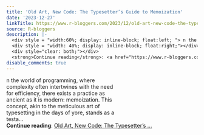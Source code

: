 ```yaml
---
title: 'Old Art, New Code: The Typesetter’s Guide to Memoization'
date: '2023-12-27'
linkTitle: https://www.r-bloggers.com/2023/12/old-art-new-code-the-typesetters-guide-to-memoization/
source: R-bloggers
description: |-
  <div style = "width:60%; display: inline-block; float:left; "> n the world of programming, where complexity often intertwines with the need for efficiency, there exists a practice as ancient as it is modern: memoization. This concept, akin to the meticulous art of typesetting in the days of yore, stands as a testa...</div>
  <div style = "width: 40%; display: inline-block; float:right;"></div>
  <div style="clear: both;"></div>
  <strong>Continue reading</strong>: <a href="https://www.r-bloggers.com/2023/12/old-art-new-code-the-typesetters-guide-to-memoization/">Old Art, New Code: The Typesetter’s ...
disable_comments: true
---
```

<div style = "width:60%; display: inline-block; float:left; "> n the world of programming, where complexity often intertwines with the need for efficiency, there exists a practice as ancient as it is modern: memoization. This concept, akin to the meticulous art of typesetting in the days of yore, stands as a testa...</div>
<div style = "width: 40%; display: inline-block; float:right;"></div>
<div style="clear: both;"></div>
<strong>Continue reading</strong>: <a href="https://www.r-bloggers.com/2023/12/old-art-new-code-the-typesetters-guide-to-memoization/">Old Art, New Code: The Typesetter’s ...